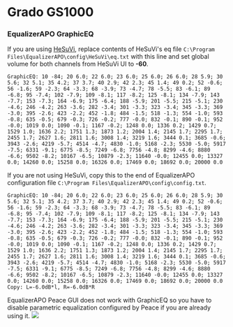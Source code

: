 # Grado GS1000
### EqualizerAPO GraphicEQ
If you are using [HeSuVi](https://sourceforge.net/projects/hesuvi/), replace contents of HeSuVi's eq file `C:\Program Files\EqualizerAPO\config\HeSuVi\eq.txt` with this line and set global volume for both channels from HeSuVi UI to **-60**.
```
GraphicEQ: 10 -84; 20 6.0; 22 6.0; 23 6.0; 25 6.0; 26 6.0; 28 5.9; 30 5.6; 32 5.1; 35 4.2; 37 3.7; 40 2.9; 42 2.3; 45 1.4; 49 0.2; 52 -0.6; 56 -1.6; 59 -2.3; 64 -3.3; 68 -3.9; 73 -4.7; 78 -5.5; 83 -6.1; 89 -6.8; 95 -7.4; 102 -7.9; 109 -8.1; 117 -8.2; 125 -8.1; 134 -7.9; 143 -7.7; 153 -7.3; 164 -6.9; 175 -6.4; 188 -5.9; 201 -5.5; 215 -5.1; 230 -4.6; 246 -4.2; 263 -3.6; 282 -3.4; 301 -3.3; 323 -3.4; 345 -3.3; 369 -3.0; 395 -2.6; 423 -2.2; 452 -1.8; 484 -1.5; 518 -1.3; 554 -1.0; 593 -0.8; 635 -0.5; 679 -0.3; 726 -0.2; 777 -0.0; 832 -0.1; 890 -0.1; 952 -0.0; 1019 0.0; 1090 -0.1; 1167 -0.2; 1248 0.0; 1336 0.2; 1429 0.7; 1529 1.0; 1636 2.2; 1751 1.3; 1873 1.2; 2004 1.4; 2145 1.7; 2295 1.7; 2455 1.7; 2627 1.6; 2811 1.6; 3008 1.4; 3219 1.6; 3444 0.1; 3685 -0.6; 3943 -2.6; 4219 -5.7; 4514 -4.7; 4830 -1.0; 5168 -2.3; 5530 -5.0; 5917 -7.5; 6331 -9.1; 6775 -8.5; 7249 -6.8; 7756 -4.8; 8299 -4.6; 8880 -6.6; 9502 -8.2; 10167 -6.5; 10879 -2.3; 11640 -0.0; 12455 0.0; 13327 0.0; 14260 0.0; 15258 0.0; 16326 0.0; 17469 0.0; 18692 0.0; 20000 0.0
```
If you are not using HeSuVi, copy this to the end of EqualizerAPO configuration file `C:\Program Files\EqualizerAPO\config\config.txt`.
```
GraphicEQ: 10 -84; 20 6.0; 22 6.0; 23 6.0; 25 6.0; 26 6.0; 28 5.9; 30 5.6; 32 5.1; 35 4.2; 37 3.7; 40 2.9; 42 2.3; 45 1.4; 49 0.2; 52 -0.6; 56 -1.6; 59 -2.3; 64 -3.3; 68 -3.9; 73 -4.7; 78 -5.5; 83 -6.1; 89 -6.8; 95 -7.4; 102 -7.9; 109 -8.1; 117 -8.2; 125 -8.1; 134 -7.9; 143 -7.7; 153 -7.3; 164 -6.9; 175 -6.4; 188 -5.9; 201 -5.5; 215 -5.1; 230 -4.6; 246 -4.2; 263 -3.6; 282 -3.4; 301 -3.3; 323 -3.4; 345 -3.3; 369 -3.0; 395 -2.6; 423 -2.2; 452 -1.8; 484 -1.5; 518 -1.3; 554 -1.0; 593 -0.8; 635 -0.5; 679 -0.3; 726 -0.2; 777 -0.0; 832 -0.1; 890 -0.1; 952 -0.0; 1019 0.0; 1090 -0.1; 1167 -0.2; 1248 0.0; 1336 0.2; 1429 0.7; 1529 1.0; 1636 2.2; 1751 1.3; 1873 1.2; 2004 1.4; 2145 1.7; 2295 1.7; 2455 1.7; 2627 1.6; 2811 1.6; 3008 1.4; 3219 1.6; 3444 0.1; 3685 -0.6; 3943 -2.6; 4219 -5.7; 4514 -4.7; 4830 -1.0; 5168 -2.3; 5530 -5.0; 5917 -7.5; 6331 -9.1; 6775 -8.5; 7249 -6.8; 7756 -4.8; 8299 -4.6; 8880 -6.6; 9502 -8.2; 10167 -6.5; 10879 -2.3; 11640 -0.0; 12455 0.0; 13327 0.0; 14260 0.0; 15258 0.0; 16326 0.0; 17469 0.0; 18692 0.0; 20000 0.0
Copy: L=-6.0dB*l, R=-6.0dB*R
```
EqualizerAPO Peace GUI does not work with GraphicEQ so you have to disable parametric equalization configured by Peace if you are already using it.
![](https://raw.githubusercontent.com/jaakkopasanen/AutoEq/master/results/Headphone.com/innerfidelity/onear/Grado%20GS1000/Grado%20GS1000.png)
